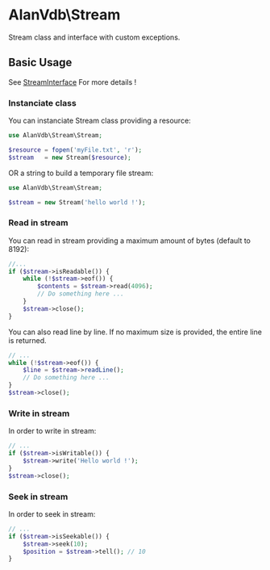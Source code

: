 # AlanVdb\Stream

Stream class and interface with custom exceptions.

## Basic Usage

See [StreamInterface](https://github.com/Alanvdb/Stream/blob/main/src/StreamInterface.php) For more details !

### Instanciate class

You can instanciate Stream class providing a resource:

```PHP
use AlanVdb\Stream\Stream;

$resource = fopen('myFile.txt', 'r');
$stream   = new Stream($resource);
```

OR a string to build a temporary file stream:

```PHP
use AlanVdb\Stream\Stream;

$stream = new Stream('hello world !');
```

### Read in stream

You can read in stream providing a maximum amount of bytes (default to 8192):

```PHP
//...
if ($stream->isReadable()) {
    while (!$stream->eof()) {
        $contents = $stream->read(4096);
        // Do something here ...
    }
    $stream->close();
}
```

You can also read line by line. If no maximum size is provided, the entire line is returned.

```PHP
// ...
while (!$stream->eof()) {
    $line = $stream->readLine();
    // Do something here ...
}
$stream->close();
```

### Write in stream

In order to write in stream:

```PHP
// ...
if ($stream->isWritable()) {
    $stream->write('Hello world !');
}
$stream->close();
```

### Seek in stream

In order to seek in stream:

```PHP
// ...
if ($stream->isSeekable()) {
    $stream->seek(10);
    $position = $stream->tell(); // 10
}
```
